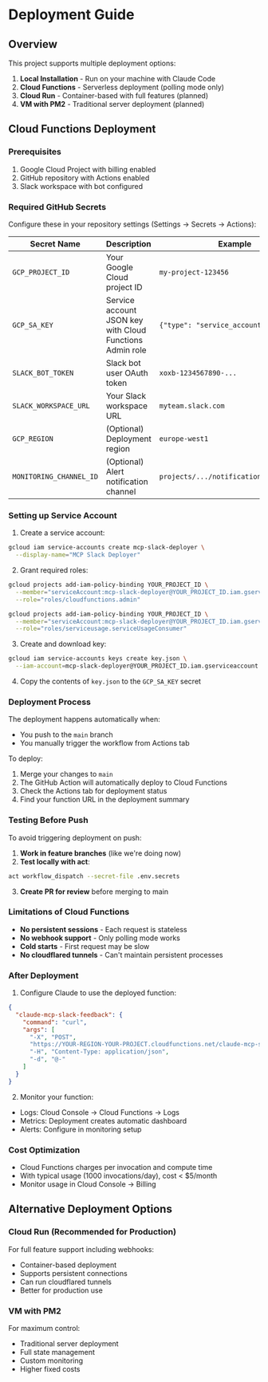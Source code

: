 # Deployment Guide

## Overview

This project supports multiple deployment options:

1. **Local Installation** - Run on your machine with Claude Code
2. **Cloud Functions** - Serverless deployment (polling mode only)
3. **Cloud Run** - Container-based with full features (planned)
4. **VM with PM2** - Traditional server deployment (planned)

## Cloud Functions Deployment

### Prerequisites

1. Google Cloud Project with billing enabled
2. GitHub repository with Actions enabled
3. Slack workspace with bot configured

### Required GitHub Secrets

Configure these in your repository settings (Settings → Secrets → Actions):

| Secret Name | Description | Example |
|------------|-------------|---------|
| `GCP_PROJECT_ID` | Your Google Cloud project ID | `my-project-123456` |
| `GCP_SA_KEY` | Service account JSON key with Cloud Functions Admin role | `{"type": "service_account", ...}` |
| `SLACK_BOT_TOKEN` | Slack bot user OAuth token | `xoxb-1234567890-...` |
| `SLACK_WORKSPACE_URL` | Your Slack workspace URL | `myteam.slack.com` |
| `GCP_REGION` | (Optional) Deployment region | `europe-west1` |
| `MONITORING_CHANNEL_ID` | (Optional) Alert notification channel | `projects/.../notificationChannels/...` |

### Setting up Service Account

1. Create a service account:
```bash
gcloud iam service-accounts create mcp-slack-deployer \
  --display-name="MCP Slack Deployer"
```

2. Grant required roles:
```bash
gcloud projects add-iam-policy-binding YOUR_PROJECT_ID \
  --member="serviceAccount:mcp-slack-deployer@YOUR_PROJECT_ID.iam.gserviceaccount.com" \
  --role="roles/cloudfunctions.admin"

gcloud projects add-iam-policy-binding YOUR_PROJECT_ID \
  --member="serviceAccount:mcp-slack-deployer@YOUR_PROJECT_ID.iam.gserviceaccount.com" \
  --role="roles/serviceusage.serviceUsageConsumer"
```

3. Create and download key:
```bash
gcloud iam service-accounts keys create key.json \
  --iam-account=mcp-slack-deployer@YOUR_PROJECT_ID.iam.gserviceaccount.com
```

4. Copy the contents of `key.json` to the `GCP_SA_KEY` secret

### Deployment Process

The deployment happens automatically when:
- You push to the `main` branch
- You manually trigger the workflow from Actions tab

To deploy:
1. Merge your changes to `main`
2. The GitHub Action will automatically deploy to Cloud Functions
3. Check the Actions tab for deployment status
4. Find your function URL in the deployment summary

### Testing Before Push

To avoid triggering deployment on push:

1. **Work in feature branches** (like we're doing now)
2. **Test locally with act**:
```bash
act workflow_dispatch --secret-file .env.secrets
```

3. **Create PR for review** before merging to main

### Limitations of Cloud Functions

- **No persistent sessions** - Each request is stateless
- **No webhook support** - Only polling mode works
- **Cold starts** - First request may be slow
- **No cloudflared tunnels** - Can't maintain persistent processes

### After Deployment

1. Configure Claude to use the deployed function:
```json
{
  "claude-mcp-slack-feedback": {
    "command": "curl",
    "args": [
      "-X", "POST",
      "https://YOUR-REGION-YOUR-PROJECT.cloudfunctions.net/claude-mcp-slack-feedback/mcp",
      "-H", "Content-Type: application/json",
      "-d", "@-"
    ]
  }
}
```

2. Monitor your function:
- Logs: Cloud Console → Cloud Functions → Logs
- Metrics: Deployment creates automatic dashboard
- Alerts: Configure in monitoring setup

### Cost Optimization

- Cloud Functions charges per invocation and compute time
- With typical usage (1000 invocations/day), cost < $5/month
- Monitor usage in Cloud Console → Billing

## Alternative Deployment Options

### Cloud Run (Recommended for Production)

For full feature support including webhooks:
- Container-based deployment
- Supports persistent connections
- Can run cloudflared tunnels
- Better for production use

### VM with PM2

For maximum control:
- Traditional server deployment
- Full state management
- Custom monitoring
- Higher fixed costs